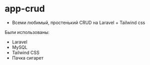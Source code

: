 # app-crud

* Всеми любимый, простенький CRUD на Laravel + Tailwind css

Были использованы:

- Laravel
- MySQL
- Tailwind CSS
- Пачка сигарет